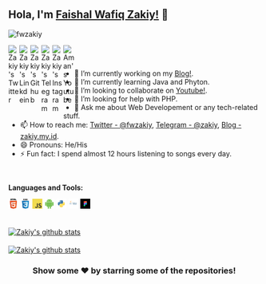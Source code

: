 ## Hola, I'm [Faishal Wafiq Zakiy!](https://www.zakiy.my.id) 👋

<p align="left"> <img src="https://komarev.com/ghpvc/?username=fwzakiy&label=Views&color=blue&style=flat" alt="fwzakiy" /> </p>

<a href="https://twitter.com/fwzakiy">
  <img align="left" alt="Zakiy's Twitter" width="22px" src="https://cdn.jsdelivr.net/npm/simple-icons@v3/icons/twitter.svg" />
</a>
<a href="https://linkedin.com/in/zakiy">
  <img align="left" alt="Zakiy's Linkdein" width="22px" src="https://cdn.jsdelivr.net/npm/simple-icons@v3/icons/linkedin.svg" />
</a>
<a href="https://github.com/fwzakiy">
  <img align="left" alt="Zakiy's Github" width="22px" src="https://cdn.jsdelivr.net/npm/simple-icons@v3/icons/github.svg" />
</a>
<a href="https://t.me/zakiy">
  <img align="left" alt="Zakiy's Telegram" width="22px" src="https://cdn.jsdelivr.net/npm/simple-icons@v3/icons/telegram.svg" />
</a>
<a href="https://instagram.com/fwzakiy/">
  <img align="left" alt="Zakiy's Instagram" width="22px" src="https://cdn.jsdelivr.net/npm/simple-icons@v3/icons/instagram.svg" />
</a>
<a href="https://www.youtube.com/fwzakiy/">
  <img align="left" alt="Aman's Youtube" width="22px" src="https://cdn.jsdelivr.net/npm/simple-icons@v3/icons/youtube.svg" />
</a>

<br/>
<br/>

- 🔭 I’m currently working on my [Blog!](https://www.zakiy.my.id).
- 🌱 I’m currently learning Java and Phyton.
- 👯 I’m looking to collaborate on [Youtube!](https://www.youtube.com/fwzakiy).
- 🤔 I’m looking for help with PHP.
- 💬 Ask me about Web Developement or any tech-related stuff.
- 📫 How to reach me: [Twitter - @fwzakiy](https://twitter.com/fwzakiy), [Telegram - @zakiy](https://t.me/zakiy), [Blog - zakiy.my.id](https://link.zakiy.my.id/kontak).
- 😄 Pronouns: He/His
- ⚡ Fun fact: I spend almost 12 hours listening to songs every day.
<br>

**Languages and Tools:**  

<div style="overflow: hidden;white-space: nowrap;">
<code><img height="20" title="HTML" src="https://raw.githubusercontent.com/github/explore/80688e429a7d4ef2fca1e82350fe8e3517d3494d/topics/html/html.png"></code>
<code><img height="20" title="CSS" src="https://raw.githubusercontent.com/github/explore/80688e429a7d4ef2fca1e82350fe8e3517d3494d/topics/css/css.png"></code>
<code><img height="20" title="JavaScript" src="https://raw.githubusercontent.com/github/explore/80688e429a7d4ef2fca1e82350fe8e3517d3494d/topics/javascript/javascript.png"></code> 
<code><img height="20" title="Android" src="https://raw.githubusercontent.com/github/explore/80688e429a7d4ef2fca1e82350fe8e3517d3494d/topics/android/android.png"></code>
<code><img height="20" title="Python" src="https://raw.githubusercontent.com/github/explore/80688e429a7d4ef2fca1e82350fe8e3517d3494d/topics/python/python.png"></code>   
<code><img height="20" title="JAVA" src="https://raw.githubusercontent.com/github/explore/80688e429a7d4ef2fca1e82350fe8e3517d3494d/topics/java/java.png"></code>      
<code><img height="20" title="Figma" src="https://raw.githubusercontent.com/github/explore/05d0f0dfceafd861bdf2b53559399dae7b2e2d8b/topics/figma/figma.png"></code>   
</div>

<br/>
<br/>

<a href="https://github.com/fwzakiy">
 <img align="center" src="https://github-readme-stats.vercel.app/api?username=fwzakiy&show_icons=true&theme=light&line_height=27" alt="Zakiy's github stats"/>
</a>
<br/><br/>
<a href="https://github.com/fwzakiy">
 <img align="center" src="https://github-readme-stats.vercel.app/api/top-langs/?username=fwzakiy&layout=compact&hide_langs_below=1" alt="Zakiy's github stats"/>
</a>
  
<div align="center">

### Show some ❤️ by starring some of the repositories!

</div>

<!---
fwzakiy/fwzakiy is a ✨ special ✨ repository because its `README.md` (this file) appears on your GitHub profile.
You can click the Preview link to take a look at your changes.
--->
